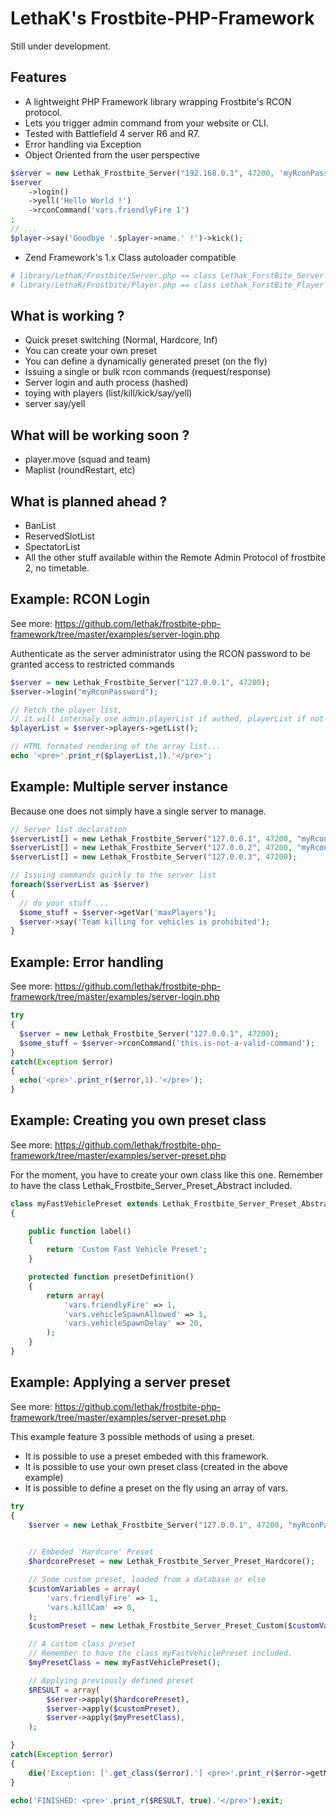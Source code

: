 LethaK's Frostbite-PHP-Framework
=======================

Still under development.


Features
--------

* A lightweight PHP Framework library wrapping Frostbite's RCON protocol.
* Lets you trigger admin command from your website or CLI.
* Tested with Battlefield 4 server R6 and R7.
* Error handling via Exception
* Object Oriented from the user perspective

```php
$server = new Lethak_Frostbite_Server("192.168.0.1", 47200, 'myRconPassword');
$server
	->login()
	->yell('Hello World !')
	->rconCommand('vars.friendlyFire 1')
;
// ...
$player->say('Goodbye '.$player->name.' !')->kick();
```


* Zend Framework's 1.x Class autoloader compatible

```php
# library/LethaK/Frostbite/Server.php == class Lethak_ForstBite_Server
# library/LethaK/Frostbite/Player.php == class Lethak_ForstBite_Player
```


What is working ?
-----------------
- Quick preset switching (Normal, Hardcore, Inf)
- You can create your own preset
- You can define a dynamically generated preset (on the fly)
- Issuing a single or bulk rcon commands (request/response)
- Server login and auth process (hashed)
- toying with players (list/kill/kick/say/yell)
- server say/yell


What will be working soon ?
---------------------------
- player.move (squad and team)
- Maplist (roundRestart, etc)


What is planned ahead ?
-----------------------
- BanList
- ReservedSlotList
- SpectatorList
- All the other stuff available within the Remote Admin Protocol of frostbite 2, no timetable.


Example: RCON Login
-------------------

See more: https://github.com/lethak/frostbite-php-framework/tree/master/examples/server-login.php

Authenticate as the server administrator using the RCON password to be granted access to restricted commands

```php
$server = new Lethak_Frostbite_Server("127.0.0.1", 47200);
$server->login("myRconPassword");

// Fetch the player list,
// it will internaly use admin.playerList if authed, playerList if not authed...
$playerList = $server->players->getList();

// HTML formated rendering of the array list...
echo '<pre>'.print_r($playerList,1).'</pre>'; 

```


Example: Multiple server instance
---------------------------------


Because one does not simply have a single server to manage.


```php
// Server list declaration
$serverList[] = new Lethak_Frostbite_Server("127.0.0.1", 47200, "myRconPassword1");
$serverList[] = new Lethak_Frostbite_Server("127.0.0.2", 47200, "myRconPassword2");
$serverList[] = new Lethak_Frostbite_Server("127.0.0.3", 47200);

// Issuing commands quickly to the server list
foreach($serverList as $server)
{
  // do your stuff ...
  $some_stuff = $server->getVar('maxPlayers');
  $server->say('Team killing for vehicles is prohibited');
}
```

Example: Error handling
---------------------------------

See more: https://github.com/lethak/frostbite-php-framework/tree/master/examples/server-login.php


```php
try
{
  $server = new Lethak_Frostbite_Server("127.0.0.1", 47200);
  $some_stuff = $server->rconCommand('this.is-not-a-valid-command');
}
catch(Exception $error)
{
  echo('<pre>'.print_r($error,1).'</pre>');
}

```



Example: Creating you own preset class
----------------------------------------

See more: https://github.com/lethak/frostbite-php-framework/tree/master/examples/server-preset.php

For the moment, you have to create your own class like this one.
Remember to have the class Lethak_Frostbite_Server_Preset_Abstract included.

```php
class myFastVehiclePreset extends Lethak_Frostbite_Server_Preset_Abstract
{

	public function label()
	{
		return 'Custom Fast Vehicle Preset';
	}

	protected function presetDefinition()
	{
		return array(
			'vars.friendlyFire' => 1,
			'vars.vehicleSpawnAllowed' => 1,
			'vars.vehicleSpawnDelay' => 20,
		);
	}
}

```

Example: Applying a server preset
---------------------------------

See more: https://github.com/lethak/frostbite-php-framework/tree/master/examples/server-preset.php

This example feature 3 possible methods of using a preset.

- It is possible to use a preset embeded with this framework.
- It is possible to use your own preset class (created in the above example)
- It is possible to define a preset on the fly using an array of vars.


```php
try
{
	$server = new Lethak_Frostbite_Server("127.0.0.1", 47200, "myRconPassword");
	

	// Embeded 'Hardcore' Preset
	$hardcorePreset = new Lethak_Frostbite_Server_Preset_Hardcore();

	// Some custom preset, loaded from a database or else
	$customVariables = array(
		'vars.friendlyFire' => 1,
		'vars.killCam' => 0,
	);
	$customPreset = new Lethak_Frostbite_Server_Preset_Custom($customVariables);

	// A custom class preset
	// Remember to have the class myFastVehiclePreset included.
	$myPresetClass = new myFastVehiclePreset();

	// Applying previously defined preset
	$RESULT = array(
		$server->apply($hardcorePreset),
		$server->apply($customPreset),
		$server->apply($myPresetClass),
	);

}
catch(Exception $error)
{
	die('Exception: ['.get_class($error).'] <pre>'.print_r($error->getMessage(), true).'</pre>');
}

echo('FINISHED: <pre>'.print_r($RESULT, true).'</pre>');exit;
```